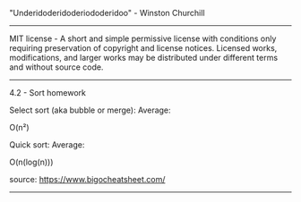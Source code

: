 "Underidoderidoderiododeridoo" - Winston Churchill
**************************************************
MIT license - A short and simple permissive license with conditions only requiring preservation of copyright and license notices. Licensed works, modifications, and larger works may be distributed under different terms and without source code.
**************************************************
4.2 - Sort homework

Select sort (aka bubble or merge):
  Average:
  
  O(n²)

Quick sort:
  Average:
  
O(n(log(n)))

source: https://www.bigocheatsheet.com/
**************************************************
